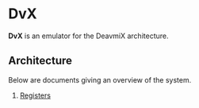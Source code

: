 DvX
===

**DvX** is an emulator for the DeavmiX architecture.

## Architecture

Below are documents giving an overview of the system.

1. [Registers](registers.md)